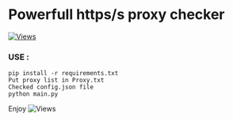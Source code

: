 # Powerfull https/s proxy checker

[![Views](https://hits.seeyoufarm.com/api/count/incr/badge.svg?url=https://github.com/XinOnGithub/Powerfull-http-s-Proxy-Checker&title=Views)](https://github.com/Powerfull-http-s-Proxy-Checker)                    

### USE :
```
pip install -r requirements.txt
Put proxy list in Proxy.txt
Checked config.json file 
python main.py
```
Enjoy
![Views](https://i.ibb.co/YDCJQB4/fs.png)
